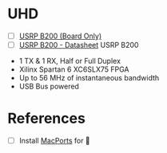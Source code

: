 # UHD

- [ ] [USRP B200 (Board Only)](https://www.ettus.com/all-products/ub200-kit/)
- [ ] [USRP B200 - Datasheet](https://www.ettus.com/wp-content/uploads/2019/01/b200-b210_spec_sheet.pdf)
USRP B200
- 1 TX & 1 RX, Half or Full Duplex
- Xilinx Spartan 6 XC6SLX75 FPGA
- Up to 56 MHz of instantaneous bandwidth
- USB Bus powered


# References

- [ ] Install [MacPorts](https://www.macports.org) for :apple:
